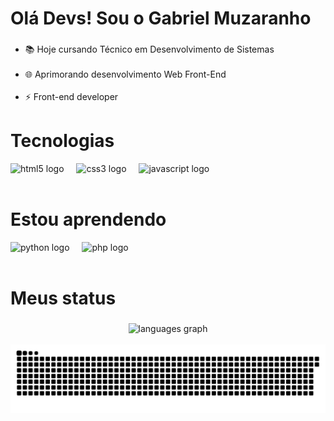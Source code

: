 <h1 align="left">Olá Devs! Sou o Gabriel Muzaranho</h1>


###
- 📚 Hoje cursando Técnico em Desenvolvimento de Sistemas<br><br>
- 🌐 Aprimorando desenvolvimento Web Front-End<br><br>
- ⚡ Front-end developer


<h1 align="left">Tecnologias</h1>

<div align="left">
  <img src="https://cdn.jsdelivr.net/gh/devicons/devicon/icons/html5/html5-original.svg" height="30" alt="html5 logo"  />
  <img width="12" />
  <img src="https://cdn.jsdelivr.net/gh/devicons/devicon/icons/css3/css3-original.svg" height="30" alt="css3 logo"  />
  <img width="12" />
  <img src="https://cdn.jsdelivr.net/gh/devicons/devicon/icons/javascript/javascript-original.svg" height="30" alt="javascript logo"  />
  <img width="12" />
</div>
<br>

<h1 align="left">Estou aprendendo</h1>

<div align="left">
  <img src="https://cdn.jsdelivr.net/gh/devicons/devicon/icons/python/python-original.svg" height="30" alt="python logo"  />
  <img width="12" />
  <img src="https://cdn.jsdelivr.net/gh/devicons/devicon/icons/php/php-original.svg" height="30" alt="php logo"  />
</div>
<br>

<h1 align="left">Meus status</h1>

###

<div align="center">
  <img src="https://github-readme-stats.vercel.app/api/top-langs?username=muzayx&locale=pt-br&hide_title=false&layout=compact&card_width=320&langs_count=12&theme=dracula&hide_border=false" height="150" alt="languages graph"  />
</div>
<br>

<picture>
  <source media="(prefers-color-scheme: dark)" srcset="https://raw.githubusercontent.com/muzayx/muzayx/output/github-contribution-grid-snake-dark.svg">
  <source media="(prefers-color-scheme: light)" srcset="https://raw.githubusercontent.com/muzayx/muzayx/output/github-contribution-grid-snake.svg">
  <img alt="github contribution grid snake animation" src="https://raw.githubusercontent.com/muzayx/muzayx/output/github-contribution-grid-snake.svg">
</picture>

###
